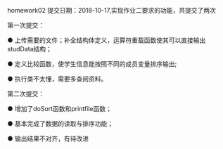 homework02 提交日期：2018-10-17,实现作业二要求的功能，共提交了两次

第一次提交：

● 上传需要的文件；补全结构体定义，运算符重载函数使其可以直接输出studData结构；

● 定义比较函数，使学生信息能按照不同的成员变量排序输出;

● 执行类不太懂，需要多查阅资料。

第二次提交：

● 增加了doSort函数和printfile函数；

● 基本完成了数据的读取与排序功能；

● 输出结果不对齐，有待改进
